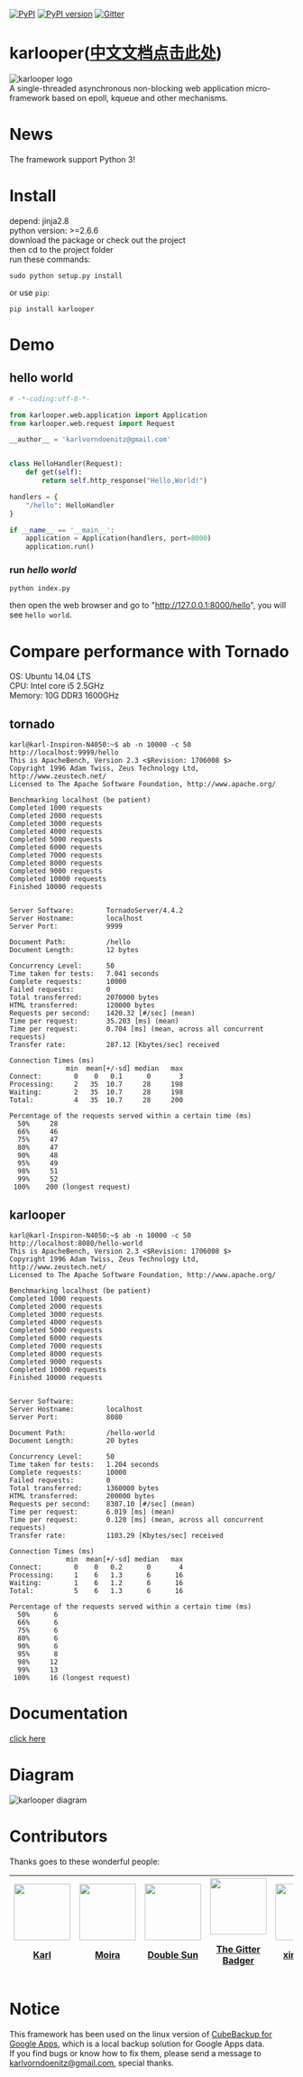 [![PyPI](https://img.shields.io/pypi/v/karlooper.svg)](https://pypi.python.org/pypi/karlooper) [![PyPI version](https://img.shields.io/pypi/pyversions/karlooper.svg)](https://pypi.python.org/pypi/karlooper) [![Gitter](https://badges.gitter.im/Join%20Chat.svg)](https://gitter.im/karlooper/Lobby)
# karlooper([中文文档点击此处](https://github.com/karldoenitz/karlooper/blob/master/%E4%BD%BF%E7%94%A8%E5%89%8D%E9%98%85%E8%AF%BB.md))
![karlooper logo](https://github.com/karldoenitz/karlooper/blob/master/documentations/images/logo.jpg "this is karlooper logo")  
A single-threaded asynchronous non-blocking web application micro-framework based on epoll, kqueue and other mechanisms.

# News
The framework support Python 3!

# Install
depend: jinja2.8  
python version: >=2.6.6  
download the package or check out the project  
then cd to the project folder  
run these commands:  

    sudo python setup.py install  

or use ```pip```:

    pip install karlooper

# Demo
## hello world
```python
# -*-coding:utf-8-*-

from karlooper.web.application import Application
from karlooper.web.request import Request

__author__ = 'karlvorndoenitz@gmail.com'


class HelloHandler(Request):
    def get(self):
        return self.http_response("Hello,World!")

handlers = {
    "/hello": HelloHandler
}

if __name__ == '__main__':
    application = Application(handlers, port=8000)
    application.run()

```
### run _hello world_
    python index.py
then open the web browser and go to "http://127.0.0.1:8000/hello", you will see ```hello world```.

# Compare performance with Tornado
OS: Ubuntu 14.04 LTS  
CPU: Intel core i5 2.5GHz  
Memory: 10G DDR3 1600GHz  
## tornado
```
karl@karl-Inspiron-N4050:~$ ab -n 10000 -c 50 http://localhost:9999/hello
This is ApacheBench, Version 2.3 <$Revision: 1706008 $>
Copyright 1996 Adam Twiss, Zeus Technology Ltd, http://www.zeustech.net/
Licensed to The Apache Software Foundation, http://www.apache.org/

Benchmarking localhost (be patient)
Completed 1000 requests
Completed 2000 requests
Completed 3000 requests
Completed 4000 requests
Completed 5000 requests
Completed 6000 requests
Completed 7000 requests
Completed 8000 requests
Completed 9000 requests
Completed 10000 requests
Finished 10000 requests


Server Software:        TornadoServer/4.4.2
Server Hostname:        localhost
Server Port:            9999

Document Path:          /hello
Document Length:        12 bytes

Concurrency Level:      50
Time taken for tests:   7.041 seconds
Complete requests:      10000
Failed requests:        0
Total transferred:      2070000 bytes
HTML transferred:       120000 bytes
Requests per second:    1420.32 [#/sec] (mean)
Time per request:       35.203 [ms] (mean)
Time per request:       0.704 [ms] (mean, across all concurrent requests)
Transfer rate:          287.12 [Kbytes/sec] received

Connection Times (ms)
              min  mean[+/-sd] median   max
Connect:        0    0   0.1      0       3
Processing:     2   35  10.7     28     198
Waiting:        2   35  10.7     28     198
Total:          4   35  10.7     28     200

Percentage of the requests served within a certain time (ms)
  50%     28
  66%     46
  75%     47
  80%     47
  90%     48
  95%     49
  98%     51
  99%     52
 100%    200 (longest request)
```
## karlooper
```
karl@karl-Inspiron-N4050:~$ ab -n 10000 -c 50 http://localhost:8080/hello-world
This is ApacheBench, Version 2.3 <$Revision: 1706008 $>
Copyright 1996 Adam Twiss, Zeus Technology Ltd, http://www.zeustech.net/
Licensed to The Apache Software Foundation, http://www.apache.org/

Benchmarking localhost (be patient)
Completed 1000 requests
Completed 2000 requests
Completed 3000 requests
Completed 4000 requests
Completed 5000 requests
Completed 6000 requests
Completed 7000 requests
Completed 8000 requests
Completed 9000 requests
Completed 10000 requests
Finished 10000 requests


Server Software:
Server Hostname:        localhost
Server Port:            8080

Document Path:          /hello-world
Document Length:        20 bytes

Concurrency Level:      50
Time taken for tests:   1.204 seconds
Complete requests:      10000
Failed requests:        0
Total transferred:      1360000 bytes
HTML transferred:       200000 bytes
Requests per second:    8307.10 [#/sec] (mean)
Time per request:       6.019 [ms] (mean)
Time per request:       0.120 [ms] (mean, across all concurrent requests)
Transfer rate:          1103.29 [Kbytes/sec] received

Connection Times (ms)
              min  mean[+/-sd] median   max
Connect:        0    0   0.2      0       4
Processing:     1    6   1.3      6      16
Waiting:        1    6   1.2      6      16
Total:          5    6   1.3      6      16

Percentage of the requests served within a certain time (ms)
  50%      6
  66%      6
  75%      6
  80%      6
  90%      6
  95%      8
  98%     12
  99%     13
 100%     16 (longest request)
```

# Documentation
[click here](https://github.com/karldoenitz/karlooper/blob/master/documentations/document.md)

# Diagram
![karlooper diagram](https://github.com/karldoenitz/karlooper/blob/master/documentations/images/karlooper_architecture_diagram.png "this is karlooper diagram")

# Contributors
Thanks goes to these wonderful people:  

| [<img src="https://avatars2.githubusercontent.com/u/7512821?s=460&v=4" width="100px;"/><br/><p>Karl</p>](https://github.com/karldoenitz) | [<img src="https://avatars3.githubusercontent.com/u/30079455?s=460&v=4" width="100px;"/><br/><p>Moira</p>](https://github.com/MoiraJune) | [<img src="https://avatars1.githubusercontent.com/u/12806543?s=460&v=4" width="100px;"/><br/><p>Double Sun</p>](https://github.com/ssundabao) | [<img src="https://avatars0.githubusercontent.com/u/8518239?s=460&v=4" width="100px;"/><br/><p>The Gitter Badger</p>](https://github.com/gitter-badger) | [<img src="https://avatars2.githubusercontent.com/u/19420173?s=460&v=4" width="100px;"/><br/><p>xinghang</p>](https://github.com/xinghanggogogo) | [<img src="https://avatars3.githubusercontent.com/u/10331114?s=460&v=4" width="100px;"/><br/><p>Mikoyan</p>](https://github.com/Ph0enixxx) | [<img src="https://avatars1.githubusercontent.com/u/3887383?s=460&v=4" width="100px;"/><br/><p>Jack Sun</p>](https://github.com/smallearth) |
| :--------: | :----------: | :-----------: | :-----------: | :-----------: | :-----------: | :-----------: |

# Notice
This framework has been used on the linux version of [CubeBackup for Google Apps](http://www.cubebackup.com), which is a local backup solution for Google Apps data.   
If you find bugs or know how to fix them,  please send a message to karlvorndoenitz@gmail.com, special thanks.   
